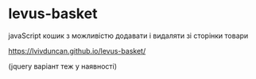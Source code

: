 # levus-basket
javaScript кошик з можливістю додавати і видаляти зі сторінки товари

https://lvivduncan.github.io/levus-basket/

(jquery варіант теж у наявності)